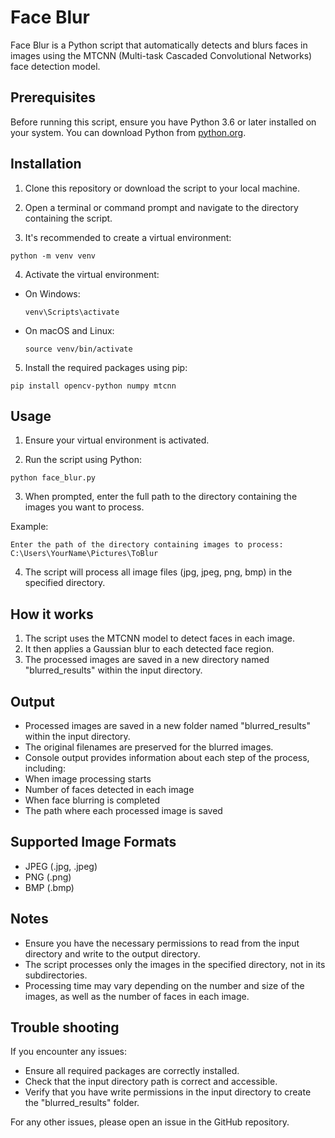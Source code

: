 # Face Blur

Face Blur is a Python script that automatically detects and blurs faces in images using the MTCNN (Multi-task Cascaded Convolutional Networks) face detection model.

## Prerequisites

Before running this script, ensure you have Python 3.6 or later installed on your system. You can download Python from [python.org](https://www.python.org/downloads/).

## Installation

1. Clone this repository or download the script to your local machine.

2. Open a terminal or command prompt and navigate to the directory containing the script.

3. It's recommended to create a virtual environment:
```
python -m venv venv
```
4. Activate the virtual environment:
- On Windows:
  ```
  venv\Scripts\activate
  ```
- On macOS and Linux:
  ```
  source venv/bin/activate
  ```

5. Install the required packages using pip:
```
pip install opencv-python numpy mtcnn
```

## Usage

1. Ensure your virtual environment is activated.

2. Run the script using Python:
```
python face_blur.py
```
3. When prompted, enter the full path to the directory containing the images you want to process.

Example:
```
Enter the path of the directory containing images to process: C:\Users\YourName\Pictures\ToBlur
```

4. The script will process all image files (jpg, jpeg, png, bmp) in the specified directory.

## How it works

1. The script uses the MTCNN model to detect faces in each image.
2. It then applies a Gaussian blur to each detected face region.
3. The processed images are saved in a new directory named "blurred_results" within the input directory.

## Output

- Processed images are saved in a new folder named "blurred_results" within the input directory.
- The original filenames are preserved for the blurred images.
- Console output provides information about each step of the process, including:
- When image processing starts
- Number of faces detected in each image
- When face blurring is completed
- The path where each processed image is saved

## Supported Image Formats

- JPEG (.jpg, .jpeg)
- PNG (.png)
- BMP (.bmp)

## Notes

- Ensure you have the necessary permissions to read from the input directory and write to the output directory.
- The script processes only the images in the specified directory, not in its subdirectories.
- Processing time may vary depending on the number and size of the images, as well as the number of faces in each image.

## Trouble shooting

If you encounter any issues:
- Ensure all required packages are correctly installed.
- Check that the input directory path is correct and accessible.
- Verify that you have write permissions in the input directory to create the "blurred_results" folder.

For any other issues, please open an issue in the GitHub repository.